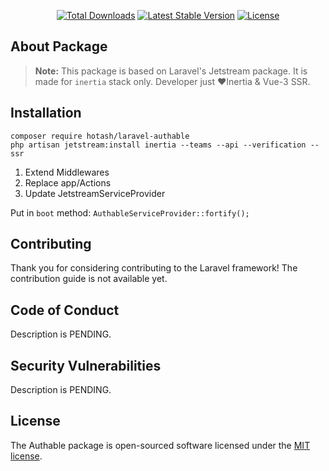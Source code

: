 <p align="center">
<a href="https://packagist.org/packages/hotash/laravel-authable"><img src="https://img.shields.io/packagist/dt/hotash/laravel-authable" alt="Total Downloads"></a>
<a href="https://packagist.org/packages/hotash/laravel-authable"><img src="https://img.shields.io/packagist/v/hotash/laravel-authable" alt="Latest Stable Version"></a>
<a href="https://packagist.org/packages/hotash/laravel-authable"><img src="https://img.shields.io/packagist/l/hotash/laravel-authable" alt="License"></a>
</p>

## About Package

> **Note:** This package is based on Laravel's Jetstream package. It is made for `inertia` stack only. Developer just ❤️Inertia & Vue-3 SSR.

## Installation

```
composer require hotash/laravel-authable
php artisan jetstream:install inertia --teams --api --verification --ssr
```
1. Extend Middlewares
2. Replace app/Actions
3. Update JetstreamServiceProvider

Put in `boot` method:
`AuthableServiceProvider::fortify();`

## Contributing

Thank you for considering contributing to the Laravel framework! The contribution guide is not available yet.

## Code of Conduct

Description is PENDING.

## Security Vulnerabilities

Description is PENDING.

## License

The Authable package is open-sourced software licensed under the [MIT license](LICENSE.md).

